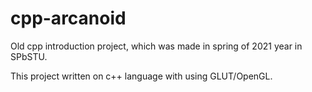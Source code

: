 # cpp-arcanoid
Old cpp introduction project, which was made in spring of 2021 year in SPbSTU.

This project written on c++ language with using GLUT/OpenGL.
